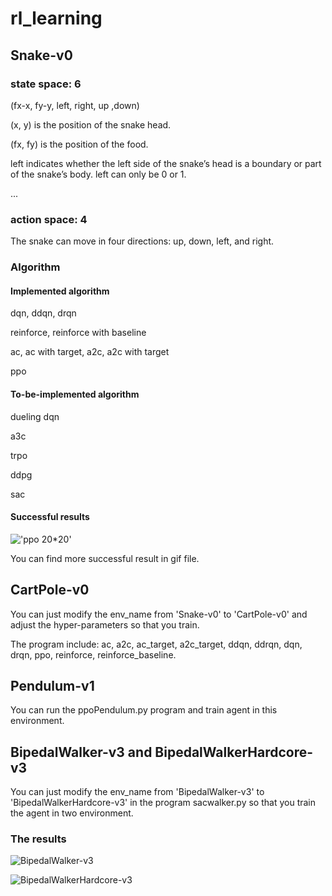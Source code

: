 # rl_learning

## Snake-v0
### state space: 6
(fx-x, fy-y, left, right, up ,down)

(x, y) is the position of the snake head. 

(fx, fy) is the position of the food.    

left indicates whether the left side of the snake’s head is a boundary or part of the snake’s body. left can only be 0 or 1. 

...

### action space: 4
The snake can move in four directions: up, down, left, and right.

### Algorithm
#### Implemented algorithm
dqn, ddqn, drqn

reinforce, reinforce with baseline

ac, ac with target, a2c, a2c with target

ppo

#### To-be-implemented algorithm
dueling dqn

a3c

trpo

ddpg

sac

#### Successful results

!['ppo 20*20'](https://github.com/sunwuzhou03/rl_learning/gif/Snake-v1\PPO.gif)

 You can find more successful result in gif file.  

## CartPole-v0

You can just modify the env_name from 'Snake-v0' to 'CartPole-v0' and adjust the hyper-parameters so that you train.

The program include: ac, a2c, ac_target, a2c_target, ddqn, ddrqn, dqn, drqn, ppo, reinforce, reinforce_baseline. 

## Pendulum-v1

You can run the ppoPendulum.py program and train agent in this environment.

## BipedalWalker-v3 and BipedalWalkerHardcore-v3

You can just modify the env_name from 'BipedalWalker-v3' to 'BipedalWalkerHardcore-v3' in the program sacwalker.py so that you train the agent in two environment.

### The results

![BipedalWalker-v3](https://github.com/sunwuzhou03/rl_learning/BipedalWalker-v3/BipedalWalker-v3.gif)

![BipedalWalkerHardcore-v3](https://github.com/sunwuzhou03/rl_learning/BipedalWalkerHardcore-v3/BipedalWalkerHardcore-v3.gif)


